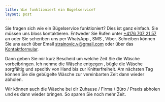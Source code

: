 ```yaml
---
title: Wie funktioniert ein Bügelservice?
layout: post
---
```

Sie fragen sich wie ein Bügelservice funktioniert?
Dies ist ganz einfach. Sie müssen uns bloss kontaktieren. Entweder Sie Rufen unter [+4176 707 21 57](tel:+41767072157) an oder Sie scheriben uns per WhatsApp , SMS , Viber. Schreiben können Sie uns auch über Email [strainovic.v@gmail.com](mailto:strainovic.v@gmail.com) oder über das [Kontaktformular](https://buegeln.services/#contact).  
  
Dann geben Sie mir kurz Bescheid um welche Zeit Sie die Wäsche vorbeibringen. Ich nehme die Wäsche entgegen , bügle die Wäsche sorgfältig und speditiv von Hand bis zur Knitterfreiheit. Am nächsten Tag können Sie die gebügelte Wäsche zur vereinbarten Zeit dann wieder abholen.  
  
Wir können auch die Wäsche bei dir Zuhause / Firma / Büro / Praxis abholen und es dann wieder bringen. So sparen Sie noch mehr Zeit.
